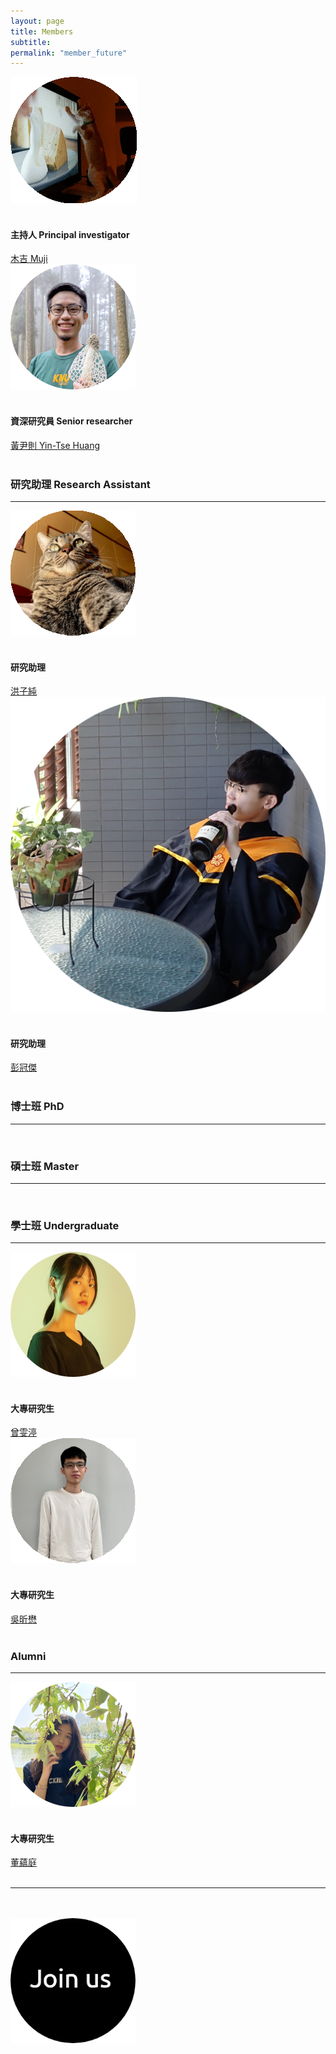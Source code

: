 ```yaml
---
layout: page
title: Members
subtitle:
permalink: "member_future"
--- 
```

<div class="container-fluid">
<div class="row">
  <div class="col no-gutters col-sm col-md">
     <div class="hovereffect">
     <a class="info" href="muji"><img class="img-responsive" src="/assets/img/people/Muji_TV_crop_circle.gif" alt=""></a>
     </div><br>
     <h4>主持人 Principal investigator</h4>
     <a href="muji">木吉 Muji</a><br>
  </div>
  <div class="col no-gutters col-sm col-md">
    <div class="hovereffect">
     <a class="info" href="ythuang"><img class="img-responsive" src="/assets/img/people/Me2021_circle_200.png" alt=""></a>
     </div><br>
     <h4>資深研究員 Senior researcher</h4>
     <a href="ythuang">黃尹則 Yin-Tse Huang</a><br>
  </div>
</div>
<br>
<h3>研究助理 Research Assistant</h3>
<hr/>
<div class="row">
  <div class="col no-gutters col-sm col-md">
    <div class="hovereffect">
      <a class="info" href="洪子純"><img class="img-responsive" src="/assets/img/people/洪子純_200.PNG" alt=""></a>
    </div><br>
    <h4>研究助理</h4>
    <a href="洪子純">洪子純</a><br>
  </div>
  <div class="col no-gutters col-sm col-md">
    <div class="hovereffect">
      <a class="info" href="cyper"><img class="img-responsive" src="/assets/img/people/guanjie_200.PNG" alt=""></a>
    </div><br>
    <h4>研究助理</h4>
    <a href="cypher">彭冠傑</a><br>
  </div>
</div>
<br> 
<h3>博士班 PhD</h3>
<hr/>
<br> 
<h3>碩士班 Master</h3>
<hr/>
<br>
<h3>學士班 Undergraduate</h3>
<hr/>
<div class="row">
  <div class="col no-gutters col-sm col-md">
     <div class="hovereffect">
     <a class="info" href="曾雯渟"><img class="img-responsive" src="/assets/img/people/曾雯渟_circle.png" alt=""></a>
     </div><br>
     <h4>大專研究生</h4>
     <a href="曾雯渟">曾雯渟</a><br>
  </div>
  <div class="col no-gutters col-sm col-md">
    <div class="hovereffect">
     <a class="info" href="吳昕懋"><img class="img-responsive" src="/assets/img/people/吳昕懋_200.PNG" alt=""></a>
     </div><br>
     <h4>大專研究生</h4>
     <a href="吳昕懋">吳昕懋</a><br>
  </div>
</div>
<br>
<h3>Alumni</h3>
<hr/>
<div class="row">
    <div class="col no-gutters col-sm col-md">
    <div class="hovereffect">
     <a class="info" href="董蘊庭"><img class="img-responsive" src="/assets/img/people/董蘊庭_circle.png" alt=""></a>
     </div><br>
     <h4>大專研究生</h4>
     <a href="董蘊庭">董蘊庭</a><br>
  </div>
</div>

<br>
<div class="row">
<hr/>
<br>
<br>
  <div class="col no-gutters col-sm col-md">
    <div class="hovereffect">
    <a class="info" href="join_us"><img class="img-responsive" src="/assets/img/people/joinus_circle_200.png" alt=""></a>
    </div><br>
    <h4> </h4>
    <a href="join_us"> </a><br>
  </div>
  <div class="col no-gutters col-sm col-md">        
  </div>
</div>
